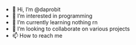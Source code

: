 - 👋 Hi, I’m @daprobit
- 👀 I’m interested in programming
- 🌱 I’m currently learning nothing rn
- 💞️ I’m looking to collaborate on various projects
- 📫 How to reach me

<!---
daprobit/daprobit is a ✨ special ✨ repository because its `README.md` (this file) appears on your GitHub profile.
You can click the Preview link to take a look at your changes.
--->
